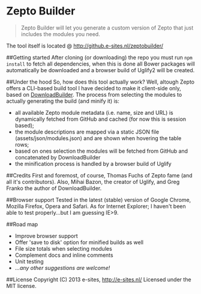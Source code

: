 Zepto Builder
====
<blockquote>
	<p>Zepto Builder will let you generate a custom version of Zepto that just includes the modules you need.</p>
</blockquote>

The tool itself is located @ http://github.e-sites.nl/zeptobuilder/

##Getting started
After cloning (or downloading) the repo you must run <code>npm install</code> to fetch all dependencies, when this is done all Bower packages will automatically be downloaded and a browser build of Uglify2 will be created.

##Under the hood
So, how does this tool actually work? Well, altough Zepto offers a CLI-based build tool I have decided to make it client-side only, based on <a href="https://github.com/gfranko/DownloadBuilder.js">DownloadBuilder</a>. The process from selecting the modules to actually generating the build (and minify it) is:
<ul>
	<li>all available Zepto module metadata (i.e. name, size and URL) is dynamically fetched from GitHub and cached (for now this is session based);</li>
	<li>the module descriptions are mapped via a static JSON file (assets/json/modules.json) and are shown when hovering the table rows;</li>
	<li>based on ones selection the modules will be fetched from GitHub and concatenated by DownloadBuilder</li>
	<li>the minification process is handled by a browser build of Uglify</li>
</ul>

##Credits
First and foremost, of course, Thomas Fuchs of Zepto fame (and all it's contributors). Also, Mihai Bazon, the creator of Uglify, and Greg Franko the author of DownloadBuilder.

##Browser support
Tested in the latest (stable) version of Google Chrome, Mozilla Firefox, Opera and Safari. As for Internet Explorer; I haven't been able to test properly...but I am guessing IE>9.

##Road map
<ul>
	<li>Improve browser support</li>
	<li>Offer 'save to disk' option for minified builds as well</li>
	<li>File size totals when selecting modules</li>
	<li>Complement docs and inline comments</li>
	<li>Unit testing</li>
	<li><em>...any other suggestions are welcome!</em></li>
</ul>

##License
Copyright (C) 2013 e-sites, <a href="http://www.e-sites.nl/">http://e-sites.nl/</a> Licensed under the MIT license.

